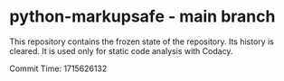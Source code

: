 # python-markupsafe - main branch

This repository contains the frozen state of the repository.
Its history is cleared. It is used only for static code
analysis with Codacy.

Commit Time: 1715626132